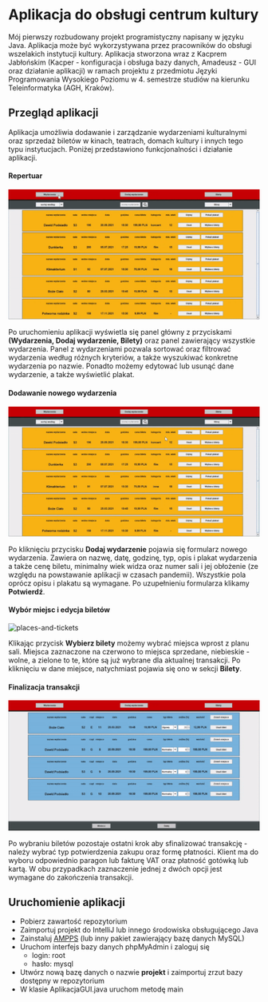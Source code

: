 # Aplikacja do obsługi centrum kultury
Mój pierwszy rozbudowany projekt programistyczny napisany w języku Java. Aplikacja może być wykorzystywana przez pracowników do obsługi wszelakich instytucji kultury.
Aplikacja stworzona wraz z Kacprem Jabłońskim (Kacper - konfiguracja i obsługa bazy danych, Amadeusz - GUI oraz działanie aplikacji) w ramach projektu z przedmiotu Języki Programowania Wysokiego Poziomu w 4. semestrze studiów na kierunku Teleinformatyka (AGH, Kraków).

## Przegląd aplikacji
Aplikacja umożliwia dodawanie i zarządzanie wydarzeniami kulturalnymi oraz sprzedaż biletów w kinach, teatrach, domach kultury i innych tego typu instytucjach.
Poniżej przedstawiono funkcjonalności i działanie aplikacji.

#### Repertuar
![events](./gitresources/events.gif) 

Po uruchomieniu aplikacji wyświetla się panel główny z przyciskami **(Wydarzenia, Dodaj wydarzenie, Bilety)** oraz panel zawierający wszystkie wydarzenia. 
Panel z wydarzeniami pozwala sortować oraz filtrować wydarzenia według różnych kryteriów, a także wyszukiwać konkretne wydarzenia po nazwie.
Ponadto możemy edytować lub usunąć dane wydarzenie, a także wyświetlić plakat.

#### Dodawanie nowego wydarzenia
![new-event](./gitresources/new-event.gif)

Po kliknięciu przycisku **Dodaj wydarzenie** pojawia się formularz nowego wydarzenia.
Zawiera on nazwę, datę, godzinę, typ, opis i plakat wydarzenia a także cenę biletu, minimalny wiek widza oraz numer sali i jej obłożenie (ze względu na powstawanie aplikacji w czasach pandemii).
Wszystkie pola oprócz opisu i plakatu są wymagane. Po uzupełnieniu formularza klikamy **Potwierdź**.

#### Wybór miejsc i edycja biletów
![places-and-tickets](./gitresources/places-and-tickets.gif)

Klikając przycisk **Wybierz bilety** możemy wybrać miejsca wprost z planu sali.
Miejsca zaznaczone na czerwono to miejsca sprzedane, niebieskie - wolne, a zielone to te, które są już wybrane dla aktualnej transakcji.
Po kliknięciu w dane miejsce, natychmiast pojawia się ono w sekcji **Bilety**.

#### Finalizacja transakcji
![transaction](./gitresources/transaction.gif)

Po wybraniu biletów pozostaje ostatni krok aby sfinalizować transakcję - należy wybrać typ potwierdzenia zakupu oraz formę płatności.
Klient ma do wyboru odpowiednio paragon lub fakturę VAT oraz płatność gotówką lub kartą.
W obu przypadkach zaznaczenie jednej z dwóch opcji jest wymagane do zakończenia transakcji.

## Uruchomienie aplikacji
* Pobierz zawartość repozytorium
* Zaimportuj projekt do IntelliJ lub innego środowiska obsługującego Java
* Zainstaluj [AMPPS](https://ampps.com/downloads/) (lub inny pakiet zawierający bazę danych MySQL)
* Uruchom interfejs bazy danych phpMyAdmin i zaloguj się
	- login: root
	- hasło: mysql
* Utwórz nową bazę danych o nazwie **projekt** i zaimportuj zrzut bazy dostępny w repozytorium
* W klasie AplikacjaGUI.java uruchom metodę main
